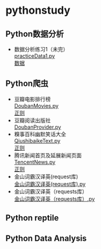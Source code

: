 # pythonstudy
## Python数据分析
- 数据分析练习1（未完）  
  [practiceData1.py](practiceData1.py)  
  [数据](DataAnalyst.csv#Data)
## Python爬虫
- 豆瓣电影排行榜  
  [DoubanMovies.py](DoubanMovies.py)  
  [正则](DoubanMoviesRe.txt#Data)
- 豆瓣阅读出版社  
  [DoubanProvider.py](DoubanProvider.py)  
- 糗事百科幽默笑话大全  
  [QiushibaikeText.py](QiushibaikeText.py)  
  [正则](qiushibaikeRe.txt#Data)
- 腾讯新闻首页及延展新闻页面  
  [TencentNews.py](TencentNews.py)  
  [正则](TencentNewIndexRe.txt#Data)
- 金山词霸汉译英(request库)  
  [金山词霸汉译英(request库).py](金山词霸汉译英(request库).py)  
- 金山词霸汉译英（requests库）  
  [金山词霸汉译英（requests库）.py](金山词霸汉译英（requests库）.py)  
## Python reptile 

## Python Data Analysis
